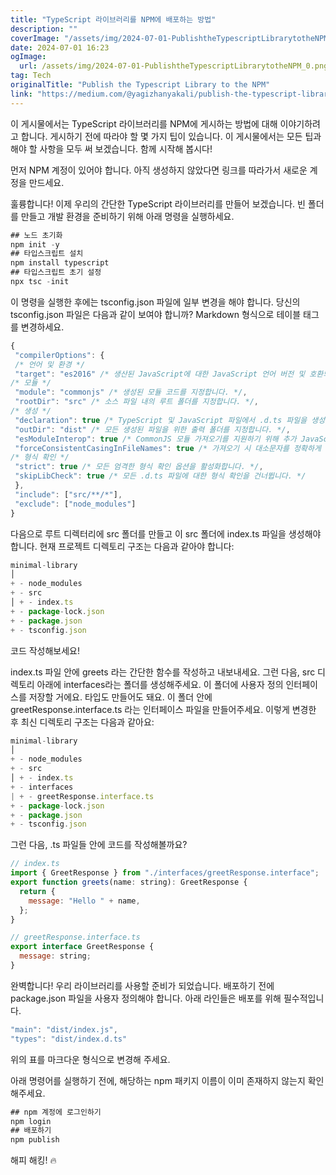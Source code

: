 ```yaml
---
title: "TypeScript 라이브러리를 NPM에 배포하는 방법"
description: ""
coverImage: "/assets/img/2024-07-01-PublishtheTypescriptLibrarytotheNPM_0.png"
date: 2024-07-01 16:23
ogImage:
  url: /assets/img/2024-07-01-PublishtheTypescriptLibrarytotheNPM_0.png
tag: Tech
originalTitle: "Publish the Typescript Library to the NPM"
link: "https://medium.com/@yagizhanyakali/publish-the-typescript-library-to-the-npm-8512dcfeab04"
---
```


이 게시물에서는 TypeScript 라이브러리를 NPM에 게시하는 방법에 대해 이야기하려고 합니다. 게시하기 전에 따라야 할 몇 가지 팁이 있습니다. 이 게시물에서는 모든 팁과 해야 할 사항을 모두 써 보겠습니다. 함께 시작해 봅시다!

먼저 NPM 계정이 있어야 합니다. 아직 생성하지 않았다면 링크를 따라가서 새로운 계정을 만드세요.

훌륭합니다! 이제 우리의 간단한 TypeScript 라이브러리를 만들어 보겠습니다. 빈 폴더를 만들고 개발 환경을 준비하기 위해 아래 명령을 실행하세요.

```js
## 노드 초기화
npm init -y
## 타입스크립트 설치
npm install typescript
## 타입스크립트 초기 설정
npx tsc -init
```

<div class="content-ad"></div>

이 명령을 실행한 후에는 tsconfig.json 파일에 일부 변경을 해야 합니다. 당신의 tsconfig.json 파일은 다음과 같이 보여야 합니까? Markdown 형식으로 테이블 태그를 변경하세요.

```js
{
 "compilerOptions": {
 /* 언어 및 환경 */
 "target": "es2016" /* 생산된 JavaScript에 대한 JavaScript 언어 버전 및 호환되는 라이브러리 선언 포함 설정. */,
/* 모듈 */
 "module": "commonjs" /* 생성된 모듈 코드를 지정합니다. */,
 "rootDir": "src" /* 소스 파일 내의 루트 폴더를 지정합니다. */,
/* 생성 */
 "declaration": true /* TypeScript 및 JavaScript 파일에서 .d.ts 파일을 생성합니다. */,
 "outDir": "dist" /* 모든 생성된 파일을 위한 출력 폴더를 지정합니다. */,
 "esModuleInterop": true /* CommonJS 모듈 가져오기를 지원하기 위해 추가 JavaScript를 생성합니다. 이것은 type 호환성을 위해 'allowSyntheticDefaultImports'를 활성화시킵니다. */,
 "forceConsistentCasingInFileNames": true /* 가져오기 시 대소문자를 정확하게 하도록 합니다. */,
/* 형식 확인 */
 "strict": true /* 모든 엄격한 형식 확인 옵션을 활성화합니다. */,
 "skipLibCheck": true /* 모든 .d.ts 파일에 대한 형식 확인을 건너뜁니다. */
 },
 "include": ["src/**/*"],
 "exclude": ["node_modules"]
}
```

다음으로 루트 디렉터리에 src 폴더를 만들고 이 src 폴더에 index.ts 파일을 생성해야 합니다. 현재 프로젝트 디렉토리 구조는 다음과 같아야 합니다:

```js
minimal-library
│
+ - node_modules
+ - src
│ + - index.ts
+ - package-lock.json
+ - package.json
+ - tsconfig.json
```

<div class="content-ad"></div>

코드 작성해보세요!

index.ts 파일 안에 greets 라는 간단한 함수를 작성하고 내보내세요. 그런 다음, src 디렉토리 아래에 interfaces라는 폴더를 생성해주세요. 이 폴더에 사용자 정의 인터페이스를 저장할 거에요. 타입도 만들어도 돼요. 이 폴더 안에 greetResponse.interface.ts 라는 인터페이스 파일을 만들어주세요. 이렇게 변경한 후 최신 디렉토리 구조는 다음과 같아요:

```js
minimal-library
│
+ - node_modules
+ - src
│ + - index.ts
+ - interfaces
| + - greetResponse.interface.ts
+ - package-lock.json
+ - package.json
+ - tsconfig.json
```

그런 다음, .ts 파일들 안에 코드를 작성해볼까요?

<div class="content-ad"></div>

```js
// index.ts
import { GreetResponse } from "./interfaces/greetResponse.interface";
export function greets(name: string): GreetResponse {
  return {
    message: "Hello " + name,
  };
}
```

```js
// greetResponse.interface.ts
export interface GreetResponse {
  message: string;
}
```

완벽합니다! 우리 라이브러리를 사용할 준비가 되었습니다. 배포하기 전에 package.json 파일을 사용자 정의해야 합니다. 아래 라인들은 배포를 위해 필수적입니다.

```js
"main": "dist/index.js",
"types": "dist/index.d.ts"
```

<div class="content-ad"></div>

위의 표를 마크다운 형식으로 변경해 주세요.

<div class="content-ad"></div>

아래 명령어를 실행하기 전에, 해당하는 npm 패키지 이름이 이미 존재하지 않는지 확인해주세요.

```js
## npm 계정에 로그인하기
npm login
## 배포하기
npm publish
```

해피 해킹! 🔥
